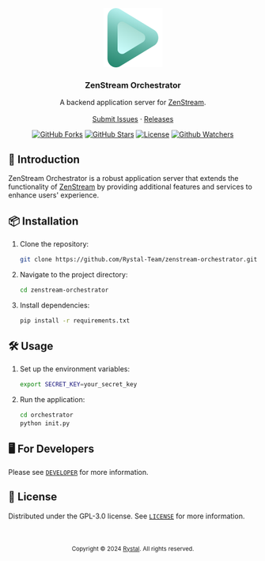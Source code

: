 <div align="center">
  <a href="./assets/icons/icon.png">
    <img src="./assets/icons/icon.png" alt="Logo" width="120" height="120">
  </a>
  <h3 align="center">ZenStream Orchestrator</h3>
  <p align="center">
    A backend application server for <a href="https://github.com/Rystal-Team/zenstream-orchestrator">ZenStream</a>.
    <br />
    <br />  
    <a href="https://github.com/Rystal-Team/zenstream-orchestrator/issues">Submit Issues</a>
    · 
    <a href="https://github.com/Rystal-Team/zenstream-orchestrator/releases">Releases</a>
  </p>
</div>

<div align="center">

[![GitHub Forks](https://img.shields.io/github/forks/Rystal-Team/zenstream-orchestrator.svg?style=for-the-badge)](https://github.com/Rystal-Team/zenstream-orchestrator)
[![GitHub Stars](https://img.shields.io/github/stars/Rystal-Team/zenstream-orchestrator.svg?style=for-the-badge)](https://github.com/Rystal-Team/zenstream-orchestrator)
[![License](https://img.shields.io/github/license/Rystal-Team/zenstream-orchestrator.svg?style=for-the-badge)](https://github.com/Rystal-Team/zenstream-orchestrator/blob/main/LICENSE)
[![Github Watchers](https://img.shields.io/github/watchers/Rystal-Team/zenstream-orchestrator.svg?style=for-the-badge)](https://github.com/Rystal-Team/zenstream-orchestrator)

</div>

## 🚀 Introduction

ZenStream Orchestrator is a robust application server that extends the functionality of [ZenStream](https://github.com/Rystal-Team/zenstream-orchestrator) by providing additional features and services to enhance users' experience.

## 📦 Installation

1. Clone the repository:
   ```sh
   git clone https://github.com/Rystal-Team/zenstream-orchestrator.git
   ```
2. Navigate to the project directory:
   ```sh
   cd zenstream-orchestrator
   ```
3. Install dependencies:
   ```sh
   pip install -r requirements.txt
   ```

## 🛠️ Usage

1. Set up the environment variables:
   ```sh
   export SECRET_KEY=your_secret_key
   ```
2. Run the application:
   ```sh
   cd orchestrator
   python init.py
   ```

## 🖥️ For Developers
Please see [`DEVELOPER`](/DEVELOPER.md) for more information.

## 📜 License

Distributed under the GPL-3.0 license. See [`LICENSE`](/LICENSE) for more information.
<br>
<br>
<br>
<div align="center">
	<p><small>Copyright © 2024 <a href="https://rystal.net">Rystal</a>. All rights reserved.</small></p>
</div>